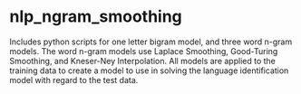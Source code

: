 # nlp_ngram_smoothing

Includes python scripts for one letter bigram model, and three word n-gram models. The word n-gram models use Laplace Smoothing, Good-Turing Smoothing, and Kneser-Ney Interpolation. All models are applied to the training data to create a model to use in solving the language identification model with regard to the test data.
